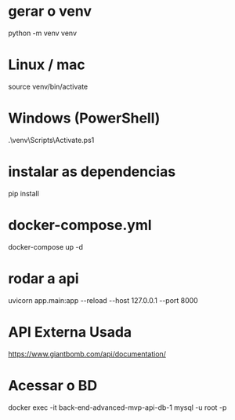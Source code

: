 # gerar o venv
python -m venv venv
# Linux / mac
source venv/bin/activate
# Windows (PowerShell)
.\venv\Scripts\Activate.ps1

# instalar as dependencias
pip install

# docker-compose.yml
docker-compose up -d

# rodar a api
uvicorn app.main:app --reload --host 127.0.0.1 --port 8000

# API Externa Usada
https://www.giantbomb.com/api/documentation/

# Acessar o BD
docker exec -it back-end-advanced-mvp-api-db-1 mysql -u root -p